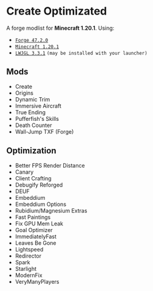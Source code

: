 # Create Optimizated
A forge modlist for **Minecraft 1.20.1**. 
Using:
* [`Forge 47.2.0`](https://adfoc.us/serve/sitelinks/?id=271228&url=https://maven.minecraftforge.net/net/minecraftforge/forge/1.20.1-47.2.0/forge-1.20.1-47.2.0-installer.jar)
* [`Minecraft 1.20.1`](https://www.minecraft.net/ru-ru)
* [`LWJGL 3.3.1`](https://www.lwjgl.org/browse/release/3.3.1/bin/lwjgl) `(may be installed with your launcher)`
## Mods
- Create
- Origins
- Dynamic Trim
- Immersive Aircraft
- True Ending
- Pufferfish's Skills
- Death Counter
- Wall-Jump TXF (Forge)
## Optimization
- Better FPS Render Distance
- Canary
- Client Crafting
- Debugify Reforged
- DEUF
- Embeddium
- Embeddium Options
- Rubidium/Magnesium Extras
- Fast Paintings
- Fix GPU Mem Leak
- Goal Optimizer
- ImmediatelyFast
- Leaves Be Gone
- Lightspeed
- Redirector
- Spark
- Starlight
- ModernFix
- VeryManyPlayers